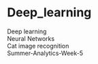 # Deep_learning
Deep learning<br />
Neural Networks<br />
Cat image recognition<br />
Summer-Analytics-Week-5<br />
